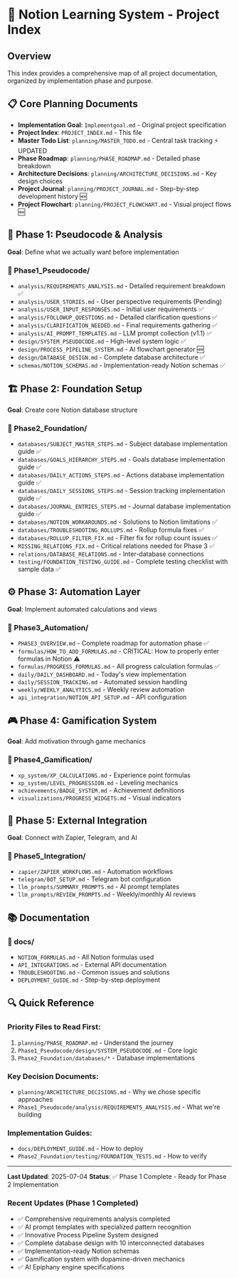 # 📑 Notion Learning System - Project Index

## Overview
This index provides a comprehensive map of all project documentation, organized by implementation phase and purpose.

## 📋 Core Planning Documents
- **Implementation Goal**: `Implementgoal.md` - Original project specification
- **Project Index**: `PROJECT_INDEX.md` - This file
- **Master Todo List**: `planning/MASTER_TODO.md` - Central task tracking ⚡ UPDATED
- **Phase Roadmap**: `planning/PHASE_ROADMAP.md` - Detailed phase breakdown
- **Architecture Decisions**: `planning/ARCHITECTURE_DECISIONS.md` - Key design choices
- **Project Journal**: `planning/PROJECT_JOURNAL.md` - Step-by-step development history 🆕
- **Project Flowchart**: `planning/PROJECT_FLOWCHART.md` - Visual project flows 🆕

## 🔄 Phase 1: Pseudocode & Analysis
**Goal**: Define what we actually want before implementation

### 📁 Phase1_Pseudocode/
- `analysis/REQUIREMENTS_ANALYSIS.md` - Detailed requirement breakdown ✅
- `analysis/USER_STORIES.md` - User perspective requirements (Pending)
- `analysis/USER_INPUT_RESPONSES.md` - Initial user requirements ✅
- `analysis/FOLLOWUP_QUESTIONS.md` - Detailed clarification questions ✅
- `analysis/CLARIFICATION_NEEDED.md` - Final requirements gathering ✅
- `analysis/AI_PROMPT_TEMPLATES.md` - LLM prompt collection (v1.1) ✅
- `design/SYSTEM_PSEUDOCODE.md` - High-level system logic ✅
- `design/PROCESS_PIPELINE_SYSTEM.md` - AI flowchart generator 🆕
- `design/DATABASE_DESIGN.md` - Complete database architecture ✅
- `schemas/NOTION_SCHEMAS.md` - Implementation-ready Notion schemas ✅

## 🏗️ Phase 2: Foundation Setup
**Goal**: Create core Notion database structure

### 📁 Phase2_Foundation/
- `databases/SUBJECT_MASTER_STEPS.md` - Subject database implementation guide ✅
- `databases/GOALS_HIERARCHY_STEPS.md` - Goals database implementation guide ✅
- `databases/DAILY_ACTIONS_STEPS.md` - Actions database implementation guide ✅
- `databases/DAILY_SESSIONS_STEPS.md` - Session tracking implementation guide ✅
- `databases/JOURNAL_ENTRIES_STEPS.md` - Journal database implementation guide ✅
- `databases/NOTION_WORKAROUNDS.md` - Solutions to Notion limitations ✅
- `databases/TROUBLESHOOTING_ROLLUPS.md` - Rollup formula fixes ✅
- `databases/ROLLUP_FILTER_FIX.md` - Filter fix for rollup count issues ✅
- `MISSING_RELATIONS_FIX.md` - Critical relations needed for Phase 3 ✅
- `relations/DATABASE_RELATIONS.md` - Inter-database connections
- `testing/FOUNDATION_TESTING_GUIDE.md` - Complete testing checklist with sample data ✅

## ⚙️ Phase 3: Automation Layer
**Goal**: Implement automated calculations and views

### 📁 Phase3_Automation/
- `PHASE3_OVERVIEW.md` - Complete roadmap for automation phase ✅
- `formulas/HOW_TO_ADD_FORMULAS.md` - CRITICAL: How to properly enter formulas in Notion ⚠️
- `formulas/PROGRESS_FORMULAS.md` - All progress calculation formulas ✅
- `daily/DAILY_DASHBOARD.md` - Today's view implementation
- `daily/SESSION_TRACKING.md` - Automated session handling
- `weekly/WEEKLY_ANALYTICS.md` - Weekly review automation
- `api_integration/NOTION_API_SETUP.md` - API configuration

## 🎮 Phase 4: Gamification System
**Goal**: Add motivation through game mechanics

### 📁 Phase4_Gamification/
- `xp_system/XP_CALCULATIONS.md` - Experience point formulas
- `xp_system/LEVEL_PROGRESSION.md` - Leveling mechanics
- `achievements/BADGE_SYSTEM.md` - Achievement definitions
- `visualizations/PROGRESS_WIDGETS.md` - Visual indicators

## 🔌 Phase 5: External Integration
**Goal**: Connect with Zapier, Telegram, and AI

### 📁 Phase5_Integration/
- `zapier/ZAPIER_WORKFLOWS.md` - Automation workflows
- `telegram/BOT_SETUP.md` - Telegram bot configuration
- `llm_prompts/SUMMARY_PROMPTS.md` - AI prompt templates
- `llm_prompts/REVIEW_PROMPTS.md` - Weekly/monthly AI reviews

## 📚 Documentation
### 📁 docs/
- `NOTION_FORMULAS.md` - All Notion formulas used
- `API_INTEGRATIONS.md` - External API documentation
- `TROUBLESHOOTING.md` - Common issues and solutions
- `DEPLOYMENT_GUIDE.md` - Step-by-step deployment

## 🔍 Quick Reference

### Priority Files to Read First:
1. `planning/PHASE_ROADMAP.md` - Understand the journey
2. `Phase1_Pseudocode/design/SYSTEM_PSEUDOCODE.md` - Core logic
3. `Phase2_Foundation/databases/*` - Database implementations

### Key Decision Documents:
- `planning/ARCHITECTURE_DECISIONS.md` - Why we chose specific approaches
- `Phase1_Pseudocode/analysis/REQUIREMENTS_ANALYSIS.md` - What we're building

### Implementation Guides:
- `docs/DEPLOYMENT_GUIDE.md` - How to deploy
- `Phase2_Foundation/testing/FOUNDATION_TESTS.md` - How to verify

---

**Last Updated**: 2025-07-04
**Status**: ✅ Phase 1 Complete - Ready for Phase 2 Implementation

### Recent Updates (Phase 1 Completed)
- ✅ Comprehensive requirements analysis completed
- ✅ AI prompt templates with specialized pattern recognition
- ✅ Innovative Process Pipeline System designed
- ✅ Complete database design with 10 interconnected databases
- ✅ Implementation-ready Notion schemas
- ✅ Gamification system with dopamine-driven mechanics
- ✅ AI Epiphany engine specifications